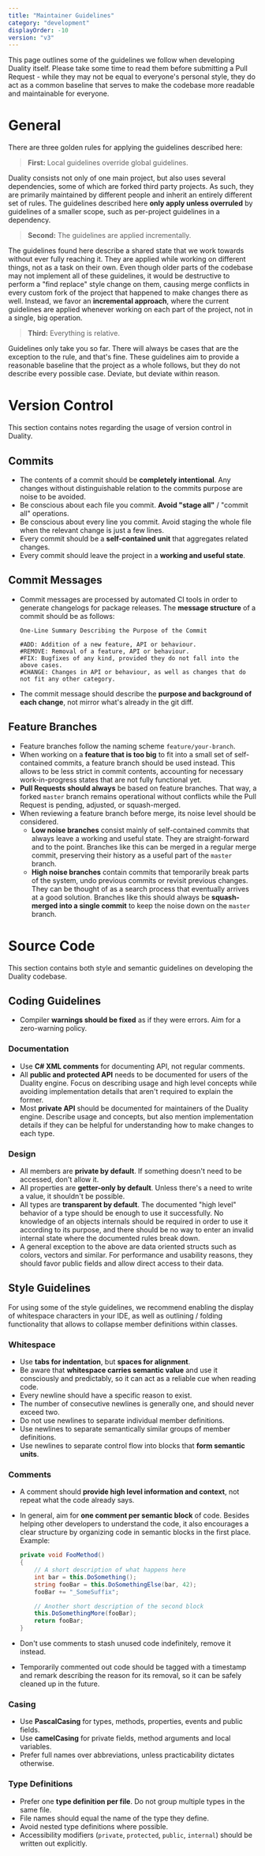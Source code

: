 ```yaml
---
title: "Maintainer Guidelines"
category: "development"
displayOrder: -10
version: "v3"
---
```


This page outlines some of the guidelines we follow when developing Duality itself. Please take some time to read them before submitting a Pull Request - while they may not be equal to everyone's personal style, they do act as a common baseline that serves to make the codebase more readable and maintainable for everyone.

# General

There are three golden rules for applying the guidelines described here:

> **First:** Local guidelines override global guidelines.

Duality consists not only of one main project, but also uses several dependencies, some of which are forked third party projects. As such, they are primarily maintained by different people and inherit an entirely different set of rules. The guidelines described here **only apply unless overruled** by guidelines of a smaller scope, such as per-project guidelines in a dependency.

> **Second:** The guidelines are applied incrementally.

The guidelines found here describe a shared state that we work towards without ever fully reaching it. They are applied while working on different things, not as a task on their own. Even though older parts of the codebase may not implement all of these guidelines, it would be destructive to perform a "find replace" style change on them, causing merge conflicts in every custom fork of the project that happened to make changes there as well. Instead, we favor an **incremental approach**, where the current guidelines are applied whenever working on each part of the project, not in a single, big operation.

> **Third:** Everything is relative.

Guidelines only take you so far. There will always be cases that are the exception to the rule, and that's fine. These guidelines aim to provide a reasonable baseline that the project as a whole follows, but they do not describe every possible case. Deviate, but deviate within reason.

# Version Control

This section contains notes regarding the usage of version control in Duality.

## Commits

- The contents of a commit should be **completely intentional**. Any changes without distinguishable relation to the commits purpose are noise to be avoided.
- Be conscious about each file you commit. **Avoid "stage all"** / "commit all" operations.
- Be conscious about every line you commit. Avoid staging the whole file when the relevant change is just a few lines.
- Every commit should be a **self-contained unit** that aggregates related changes.
- Every commit should leave the project in a **working and useful state**.

## Commit Messages

- Commit messages are processed by automated CI tools in order to generate changelogs for package releases. The **message structure** of a commit should be as follows:

  ```
  One-Line Summary Describing the Purpose of the Commit
  
  #ADD: Addition of a new feature, API or behaviour.
  #REMOVE: Removal of a feature, API or behaviour.
  #FIX: Bugfixes of any kind, provided they do not fall into the above cases.
  #CHANGE: Changes in API or behaviour, as well as changes that do not fit any other category.
  ```

- The commit message should describe the **purpose and background of each change**, not mirror what's already in the git diff.

## Feature Branches

- Feature branches follow the naming scheme `feature/your-branch`.
- When working on a **feature that is too big** to fit into a small set of self-contained commits, a feature branch should be used instead. This allows to be less strict in commit contents, accounting for necessary work-in-progress states that are not fully functional yet.
- **Pull Requests should always** be based on feature branches. That way, a forked `master` branch remains operational without conflicts while the Pull Request is pending, adjusted, or squash-merged.
- When reviewing a feature branch before merge, its noise level should be considered.
  - **Low noise branches** consist mainly of self-contained commits that always leave a working and useful state. They are straight-forward and to the point. Branches like this can be merged in a regular merge commit, preserving their history as a useful part of the `master` branch.
  - **High noise branches** contain commits that temporarily break parts of the system, undo previous commits or revisit previous changes. They can be thought of as a search process that eventually arrives at a good solution. Branches like this should always be **squash-merged into a single commit** to keep the noise down on the `master` branch.

# Source Code

This section contains both style and semantic guidelines on developing the Duality codebase.

## Coding Guidelines

- Compiler **warnings should be fixed** as if they were errors. Aim for a zero-warning policy.

### Documentation

- Use **C# XML comments** for documenting API, not regular comments.
- All **public and protected API** needs to be documented for users of the Duality engine. Focus on describing usage and high level concepts while avoiding implementation details that aren't required to explain the former.
- Most **private API** should be documented for maintainers of the Duality engine. Describe usage and concepts, but also mention implementation details if they can be helpful for understanding how to make changes to each type.

### Design

- All members are **private by default**. If something doesn't need to be accessed, don't allow it.
- All properties are **getter-only by default**. Unless there's a need to write a value, it shouldn't be possible.
- All types are **transparent by default**. The documented "high level" behavior of a type should be enough to use it successfully. No knowledge of an objects internals should be required in order to use it according to its purpose, and there should be no way to enter an invalid internal state where the documented rules break down.
- A general exception to the above are data oriented structs such as colors, vectors and similar. For performance and usability reasons, they should favor public fields and allow direct access to their data.

## Style Guidelines

For using some of the style guidelines, we recommend enabling the display of whitespace characters in your IDE, as well as outlining / folding functionality that allows to collapse member definitions within classes.

### Whitespace

- Use **tabs for indentation**, but **spaces for alignment**.
- Be aware that **whitespace carries semantic value** and use it consciously and predictably, so it can act as a reliable cue when reading code.
- Every newline should have a specific reason to exist.
- The number of consecutive newlines is generally one, and should never exceed two.
- Do not use newlines to separate individual member definitions.
- Use newlines to separate semantically similar groups of member definitions.
- Use newlines to separate control flow into blocks that **form semantic units**.

### Comments

- A comment should **provide high level information and context**, not repeat what the code already says.
- In general, aim for **one comment per semantic block** of code. Besides helping other developers to understand the code, it also encourages a clear structure by organizing code in semantic blocks in the first place. Example:

  ```csharp
  private void FooMethod()
  {
      // A short description of what happens here
      int bar = this.DoSomething();
      string fooBar = this.DoSomethingElse(bar, 42);
      fooBar += "_SomeSuffix";

      // Another short description of the second block
      this.DoSomethingMore(fooBar);
      return fooBar;
  }
  ```

- Don't use comments to stash unused code indefinitely, remove it instead.
- Temporarily commented out code should be tagged with a timestamp and remark describing the reason for its removal, so it can be safely cleaned up in the future.

### Casing

- Use **PascalCasing** for types, methods, properties, events and public fields.
- Use **camelCasing** for private fields, method arguments and local variables.
- Prefer full names over abbreviations, unless practicability dictates otherwise.

### Type Definitions

- Prefer one **type definition per file**. Do not group multiple types in the same file.
- File names should equal the name of the type they define.
- Avoid nested type definitions where possible.
- Accessibility modifiers (`private`, `protected`, `public`, `internal`) should be written out explicitly.